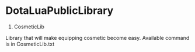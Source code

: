 # DotaLuaPublicLibrary

1. CosmeticLib

Library that will make equipping cosmetic become easy. Available command is in CosmeticLib.txt
